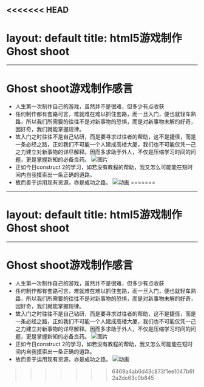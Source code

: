 <<<<<<< HEAD
---
layout: default
title: html5游戏制作Ghost shoot
======
---
# Ghost shoot游戏制作感言

* 人生第一次制作自己的游戏，虽然并不是很难，但多少有点收获
* 任何制作都有套路可言，难就难在难以抓住套路，而一旦入门，便也就轻车熟路，所以我们所需要的往往不是对新事物的恐惧，而是对新事物未解的好奇，因好奇，我们就能掌握规律。
* 故入门之时往往不是自己钻研，而是要寻求过往者的帮助，这不是捷径，而是一条必经之路，正如我们不可能一个人建成高楼大厦，我们也不可能仅凭一己之力建立对新事物的详尽解释。因而多求助于外人，不仅是压缩学习时间的问题，更是掌握新知的必备良药。
![图片](https://steamcdn-a.akamaihd.net/steam/apps/227240/header.jpg?t=1447357134)
* 正如今日construct 2的学习，如若没有教程的帮助，我又怎么可能能在短时间内自我摸索出一条正确的道路。
* 故而善于运用现有资源，亦是成功之路。
![动画](https://github.com/xurishenghui/swi-homework/blob/gh-pages/h.gif?raw=true)
=======
---
layout: default
title: html5游戏制作Ghost shoot
======
---
# Ghost shoot游戏制作感言

* 人生第一次制作自己的游戏，虽然并不是很难，但多少有点收获
* 任何制作都有套路可言，难就难在难以抓住套路，而一旦入门，便也就轻车熟路，所以我们所需要的往往不是对新事物的恐惧，而是对新事物未解的好奇，因好奇，我们就能掌握规律。
* 故入门之时往往不是自己钻研，而是要寻求过往者的帮助，这不是捷径，而是一条必经之路，正如我们不可能一个人建成高楼大厦，我们也不可能仅凭一己之力建立对新事物的详尽解释。因而多求助于外人，不仅是压缩学习时间的问题，更是掌握新知的必备良药。
![图片](https://steamcdn-a.akamaihd.net/steam/apps/227240/header.jpg?t=1447357134)
* 正如今日construct 2的学习，如若没有教程的帮助，我又怎么可能能在短时间内自我摸索出一条正确的道路。
* 故而善于运用现有资源，亦是成功之路。
![动画](https://github.com/xurishenghui/swi-homework/blob/gh-pages/h.gif?raw=true)
>>>>>>> 6469a4ab0d43c873f1ee1047b6f2a2de63c0b845
